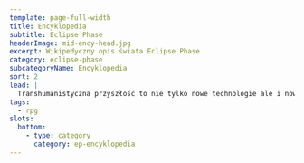 ```yaml
---
template: page-full-width
title: Encyklopedia 
subtitle: Eclipse Phase
headerImage: mid-ency-head.jpg
excerpt: Wikipedyczny opis świata Eclipse Phase
category: eclipse-phase
subcategoryName: Encyklopedia
sort: 2
lead: |
  Transhumanistyczna przyszłość to nie tylko nowe technologie ale i nowe społeczeństwa, nowe podmioty polityczne, korporacje i organizacje przestępcze
tags: 
  - rpg
slots:
  bottom:
    - type: category
      category: ep-encyklopedia
---
```

